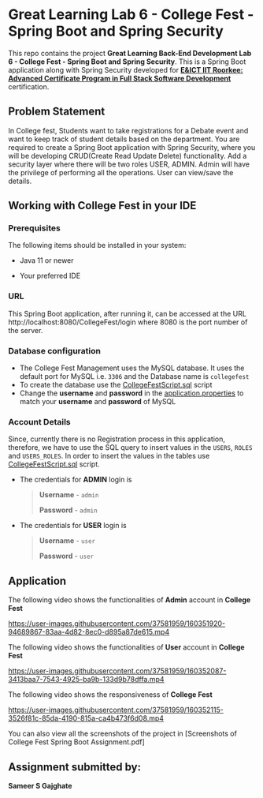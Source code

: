 #  Great Learning Lab 6 - College Fest - Spring Boot and Spring Security

This repo contains the project **Great Learning Back-End Development Lab 6 - College Fest - Spring Boot and Spring Security**. This is a Spring Boot application along with Spring Security developed for [**E&ICT IIT Roorkee: Advanced Certificate Program in Full Stack Software Development**](https://www.greatlearning.in/advanced-certification-full-stack-software-development-iit-roorkee) certification.


##  Problem Statement

In College fest, Students want to take registrations for a Debate event and want to keep track of student details based on the department. You are required to create a Spring Boot application with Spring Security, where you will be developing CRUD(Create Read Update Delete) functionality. Add a security layer where there will be two roles USER, ADMIN. Admin will have the privilege of performing all the operations. User can view/save the details.


##  Working with College Fest in your IDE

###  Prerequisites

The following items should be installed in your system:

* Java 11 or newer

* Your preferred IDE


###  URL

This Spring Boot application, after running it, can be accessed at the URL http://localhost:8080/CollegeFest/login where 8080 is the port number of the server. 

###  Database configuration

- The College Fest Management uses the MySQL database. It uses the default port for MySQL i.e. `3306` and the Database name is `collegefest`
- To create the database use the [CollegeFestScript.sql](https://github.com/SameerPhD/SameerGajghateSpringRestAssignment/blob/main/CollegeFestScript.sql") script
- Change the **username** and **password** in the [application.properties](https://github.com/shubhamshukla7794/ShubhamKShukla_Lab-SpringAssignmentSolution/blob/main/CollegeFest/src/main/resources/application.properties "application.properties") to match your **username** and **password** of MySQL

### Account Details
Since, currently there is no Registration process in this application, therefore, we have to use the SQL query to insert values in the `USERS`, `ROLES` and `USERS_ROLES`.
In order to insert the values in the tables use [CollegeFestScript.sql](https://github.com/shubhamshukla7794/ShubhamKShukla_Lab-SpringAssignmentSolution/blob/main/CollegeFestScript.sql "CollegeFestScript.sql") script.

- The credentials for **ADMIN** login is
    > **Username** - `admin`
    > 
    > **Password** - `admin`
- The credentials for **USER** login is
    > **Username** - `user`
    >
    > **Password** - `user`

##  Application

The following video shows the functionalities of **Admin** account in **College Fest**

https://user-images.githubusercontent.com/37581959/160351920-94689867-83aa-4d82-8ec0-d895a87de615.mp4



The following video shows the functionalities of **User** account in **College Fest**

https://user-images.githubusercontent.com/37581959/160352087-3413baa7-7543-4925-ba9b-133d9b78dffa.mp4



The following video shows the responsiveness of **College Fest**

https://user-images.githubusercontent.com/37581959/160352115-3526f81c-85da-4190-815a-ca4b473f6d08.mp4


You can also view all the screenshots of the project in [Screenshots of College Fest Spring Boot Assignment.pdf]

##  Assignment submitted by:

**Sameer S Gajghate**